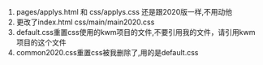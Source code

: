 1. pages/applys.html 和 css/applys.css 还是跟2020版一样,不用动他
2. 更改了index.html css/main/main2020.css
3. default.css重置css使用的kwm项目的文件,不要引用我的文件，请引用kwm项目的这个文件
4. common2020.css重置css被我删除了,用的是default.css